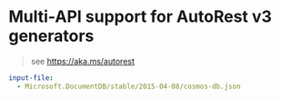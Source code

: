 # Multi-API support for AutoRest v3 generators

> see https://aka.ms/autorest

``` yaml $(enable-multi-api)
input-file:
  - Microsoft.DocumentDB/stable/2015-04-08/cosmos-db.json
```
